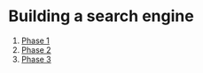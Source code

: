 Building a search engine
========================

1. [Phase 1](http://www.csee.umbc.edu/~nicholas/676/term%20project/hw1.html)
2. [Phase 2](http://www.csee.umbc.edu/~nicholas/676/term%20project/hw2.html)
3. [Phase 3](http://www.csee.umbc.edu/~nicholas/676/term%20project/hw3.html)
